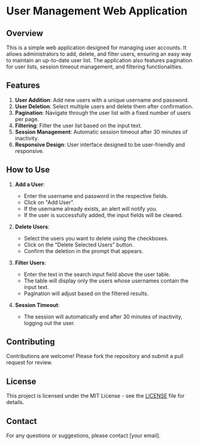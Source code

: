 # User Management Web Application

## Overview

This is a simple web application designed for managing user accounts. It allows administrators to add, delete, and filter users, ensuring an easy way to maintain an up-to-date user list. The application also features pagination for user lists, session timeout management, and filtering functionalities.

## Features

1. **User Addition**: Add new users with a unique username and password.
2. **User Deletion**: Select multiple users and delete them after confirmation.
3. **Pagination**: Navigate through the user list with a fixed number of users per page.
4. **Filtering**: Filter the user list based on the input text.
5. **Session Management**: Automatic session timeout after 30 minutes of inactivity.
6. **Responsive Design**: User interface designed to be user-friendly and responsive.

## How to Use

1. **Add a User**:
    - Enter the username and password in the respective fields.
    - Click on "Add User".
    - If the username already exists, an alert will notify you.
    - If the user is successfully added, the input fields will be cleared.

2. **Delete Users**:
    - Select the users you want to delete using the checkboxes.
    - Click on the "Delete Selected Users" button.
    - Confirm the deletion in the prompt that appears.

3. **Filter Users**:
    - Enter the text in the search input field above the user table.
    - The table will display only the users whose usernames contain the input text.
    - Pagination will adjust based on the filtered results.

4. **Session Timeout**:
    - The session will automatically end after 30 minutes of inactivity, logging out the user.


## Contributing

Contributions are welcome! Please fork the repository and submit a pull request for review.

## License

This project is licensed under the MIT License - see the [LICENSE](LICENSE) file for details.

## Contact

For any questions or suggestions, please contact [your email].
